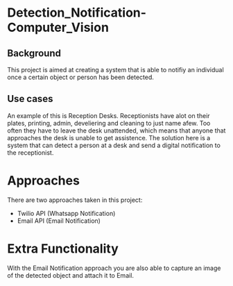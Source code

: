 # Detection_Notification-Computer_Vision


## Background
This project is aimed at creating a system that is able to notifiy an individual once a certain object or person has been detected. 

## Use cases
An example of this is Reception Desks. Receptionists have alot on their plates, printing, admin, develiering and cleaning to just name afew. Too often they have to leave the desk unattended, which means that anyone that approaches the desk is unable to get assistence. The solution here is a system that can detect a person at a desk and send a digital notification to the receptionist. 

# Approaches
There are two approaches taken in this project: 

  - Twilio API (Whatsapp Notification)
  - Email API (Email Notification)

# Extra Functionality 
With the Email Notification approach you are also able to capture an image of the detected object and attach it to Email. 
